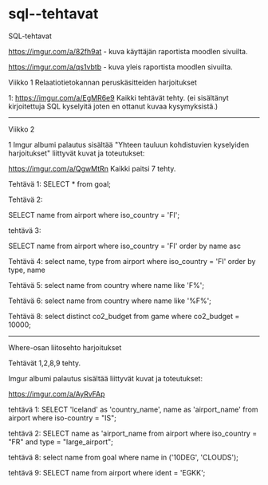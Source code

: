 # sql--tehtavat
SQL-tehtavat

https://imgur.com/a/82fh9at - kuva käyttäjän raportista moodlen sivuilta.

https://imgur.com/a/qs1vbtb - kuva yleis raportista moodlen sivuilta.

Viikko 1
Relaatiotietokannan peruskäsitteiden harjoitukset

1:
https://imgur.com/a/EgMR6e9
Kaikki tehtävät tehty. (ei sisältänyt kirjoitettuja SQL kyselyitä joten en ottanut kuvaa kysymyksistä.)

--------------------------------------------------------------------

Viikko 2

1 
Imgur albumi palautus sisältää "Yhteen tauluun kohdistuvien kyselyiden harjoitukset" liittyvät kuvat ja toteutukset: 

https://imgur.com/a/QgwMtRn 
Kaikki paitsi 7 tehty.

Tehtävä 1:
SELECT * from goal;

Tehtävä 2:

SELECT name from airport where iso_country = 'FI';

tehtävä 3:

SELECT name from airport where iso_country = 'FI'
order by name asc

Tehtävä 4:
select name, type from airport where iso_country = 'FI'
order by type, name

Tehtävä 5:
select name from country where name like 'F%';

Tehtävä 6:
select name from country where name like '%F%';

Tehtävä 8:
select distinct co2_budget from game where co2_budget = 10000;

--------------------------------------------------------------------
Where-osan liitosehto harjoitukset

Tehtävät 1,2,8,9 tehty.

Imgur albumi palautus sisältää liittyvät kuvat ja toteutukset:

https://imgur.com/a/AyRvFAp

tehtävä 1:
SELECT 'Iceland' as 'country_name', name as 'airport_name' from airport where iso-country = "IS";

tehtävä 2:
SELECT name as 'airport_name from airport where iso_country = "FR" and type = "large_airport";

tehtävä 8:
select name from goal where name in ('10DEG', 'CLOUDS');

tehtävä 9:
SELECT name from airport where ident = 'EGKK';
